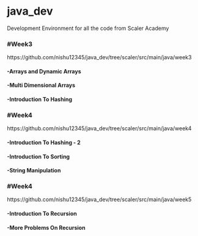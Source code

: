 # java_dev

Development Environment for all the code from Scaler Academy

<h3>#Week3</h2>
https://github.com/nishu12345/java_dev/tree/scaler/src/main/java/week3
<h4>-Arrays and Dynamic Arrays</h4>
<h4>-Multi Dimensional Arrays</h4>
<h4>-Introduction To Hashing</h4>

<h3>#Week4</h3>
https://github.com/nishu12345/java_dev/tree/scaler/src/main/java/week4
<h4>-Introduction To Hashing - 2</h4>
<h4>-Introduction To Sorting</h4>
<h4>-String Manipulation</h4>

<h3>#Week4</h3>
https://github.com/nishu12345/java_dev/tree/scaler/src/main/java/week5
<h4>-Introduction To Recursion</h4>
<h4>-More Problems On Recursion</h4>